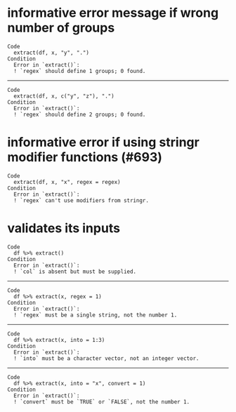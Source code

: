 # informative error message if wrong number of groups

    Code
      extract(df, x, "y", ".")
    Condition
      Error in `extract()`:
      ! `regex` should define 1 groups; 0 found.

---

    Code
      extract(df, x, c("y", "z"), ".")
    Condition
      Error in `extract()`:
      ! `regex` should define 2 groups; 0 found.

# informative error if using stringr modifier functions (#693)

    Code
      extract(df, x, "x", regex = regex)
    Condition
      Error in `extract()`:
      ! `regex` can't use modifiers from stringr.

# validates its inputs

    Code
      df %>% extract()
    Condition
      Error in `extract()`:
      ! `col` is absent but must be supplied.

---

    Code
      df %>% extract(x, regex = 1)
    Condition
      Error in `extract()`:
      ! `regex` must be a single string, not the number 1.

---

    Code
      df %>% extract(x, into = 1:3)
    Condition
      Error in `extract()`:
      ! `into` must be a character vector, not an integer vector.

---

    Code
      df %>% extract(x, into = "x", convert = 1)
    Condition
      Error in `extract()`:
      ! `convert` must be `TRUE` or `FALSE`, not the number 1.

